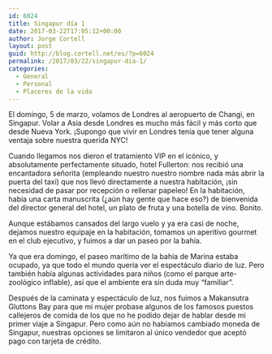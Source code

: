 ```yaml
---
id: 6024
title: Singapur día 1
date: 2017-03-22T17:05:12+00:00
author: Jorge Cortell
layout: post
guid: http://blog.cortell.net/es/?p=6024
permalink: /2017/03/22/singapur-dia-1/
categories:
  - General
  - Personal
  - Placeres de la vida
---
```

El domingo, 5 de marzo, volamos de Londres al aeropuerto de Changi, en Singapur. Volar a Asia desde Londres es mucho más fácil y más corto que desde Nueva York. ¡Supongo que vivir en Londres tenía que tener alguna ventaja sobre nuestra querida NYC!

Cuando llegamos nos dieron el tratamiento VIP en el icónico, y absolutamente perfectamente situado, hotel Fullerton: nos recibió una encantadora señorita (empleando nuestro nuestro nombre nada más abrir la puerta del taxi) que nos llevó directamente a nuestra habitación, ¡sin necesidad de pasar por recepción o rellenar papeleo! En la habitación, había una carta manuscrita (¿aún hay gente que hace eso?) de bienvenida del director general del hotel, un plato de fruta y una botella de vino. Bonito.

Aunque estábamos cansados ​​del largo vuelo y ya era casi de noche, dejamos nuestro equipaje en la habitación, tomamos un aperitivo gourmet en el club ejecutivo, y fuimos a dar un paseo por la bahía.

Ya que era domingo, el paseo marítimo de la bahía de Marina estaba ocupado, ya que todo el mundo quería ver el espectáculo diario de luz. Pero también había algunas actividades para niños (como el parque arte-zoológico inflable), así que el ambiente era sin duda muy &#8220;familiar&#8221;.

Después de la caminata y espectáculo de luz, nos fuimos a Makansutra Gluttons Bay para que mi mujer probase algunos de los famosos puestos callejeros de comida de los que no he podido dejar de hablar desde mi primer viaje a Singapur. Pero como aún no habíamos cambiado moneda de Singapur, nuestras opciones se limitaron al único vendedor que aceptó pago con tarjeta de crédito.